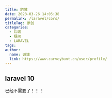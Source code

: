 ```yaml
---
title: 跨域
date: 2023-03-26 14:05:38
permalink: /laravel/cors/
titleTag: 原创
categories: 
  - 后端
  - 框架
  - LARAVEL
tags: 
author: 
  name: 诚城
  link: https://www.carveybunt.cn/user/profile/
---
```


## laravel 10

已经不需要了！！！

<!-- 使用 `fruitcake/laravel-cors` 包老解决。

先移除旧包，在安装新包

```sh
composer remove barryvdh/laravel-cors fruitcake/laravel-cors
composer require fruitcake/laravel-cors
``` -->

